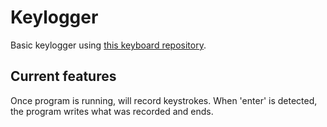 # Keylogger

Basic keylogger using [this keyboard repository](https://github.com/boppreh/keyboard). 

## Current features
Once program is running, will record keystrokes. When 'enter' is detected, the program writes what was recorded and ends.
